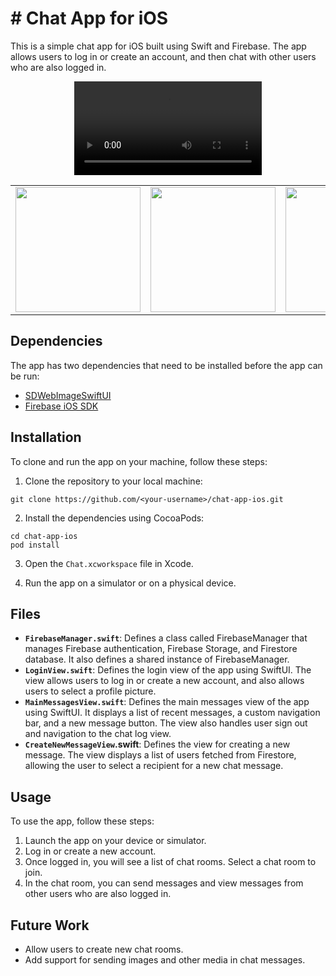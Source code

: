 # # Chat App for iOS

This is a simple chat app for iOS built using Swift and Firebase. The app allows users to log in or create an account, and then chat with other users who are also logged in.


<div style="text-align:center;">
  <video width="300" controls>
    <source src="https://user-images.githubusercontent.com/37642026/230232466-30833787-fedd-47ac-8a6e-44896777fbfd.mp4" type="video/mp4">
    Your browser does not support the video tag.
  </video>
  <br>
  <table>
    <tr>
      <td><img src="https://user-images.githubusercontent.com/37642026/230232848-f29fc279-fb69-49ea-a931-8c25f7e14f13.png" width="200"></td>
      <td><img src="https://user-images.githubusercontent.com/37642026/230232877-4402bc9a-29f4-47a4-8198-bec8152764bb.png" width="200"></td>
      <td><img src="https://user-images.githubusercontent.com/37642026/230232898-41035e63-ea14-4fb6-9a6a-1b2a444f1363.png" width="200"></td>
    </tr>
  </table>
</div>




## Dependencies

The app has two dependencies that need to be installed before the app can be run:

- [SDWebImageSwiftUI](https://github.com/SDWebImage/SDWebImageSwiftUI.git)
- [Firebase iOS SDK](https://github.com/firebase/firebase-ios-sdk)

## Installation

To clone and run the app on your machine, follow these steps:

1. Clone the repository to your local machine:

```
git clone https://github.com/<your-username>/chat-app-ios.git
```


2. Install the dependencies using CocoaPods:

```
cd chat-app-ios
pod install
```


3. Open the `Chat.xcworkspace` file in Xcode.

4. Run the app on a simulator or on a physical device.

## Files

- **`FirebaseManager.swift`**: Defines a class called FirebaseManager that manages Firebase authentication, Firebase Storage, and Firestore database. It also defines a shared instance of FirebaseManager.
- **`LoginView.swift`**: Defines the login view of the app using SwiftUI. The view allows users to log in or create a new account, and also allows users to select a profile picture.
- **`MainMessagesView.swift`**: Defines the main messages view of the app using SwiftUI. It displays a list of recent messages, a custom navigation bar, and a new message button. The view also handles user sign out and navigation to the chat log view.
- **`CreateNewMessageView`.swift**: Defines the view for creating a new message. The view displays a list of users fetched from Firestore, allowing the user to select a recipient for a new chat message.


## Usage

To use the app, follow these steps:

1. Launch the app on your device or simulator.
2. Log in or create a new account.
3. Once logged in, you will see a list of chat rooms. Select a chat room to join.
4. In the chat room, you can send messages and view messages from other users who are also logged in.

## Future Work

- Allow users to create new chat rooms.
- Add support for sending images and other media in chat messages.
